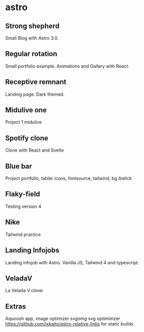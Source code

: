 # astro

## Strong shepherd
Small Blog with Astro 3.0.

## Regular rotation
Small portfolio example. Animations and Gallery with React.

## Receptive remnant
Landing page. Dark themed.

## Midulive one
Project 1 midulive

## Spotify clone
Clone with React and Svelte

## Blue bar
Project portfolio, tabler icons, fontsource, tailwind, bg.ibelick

## Flaky-field
Testing version 4

## Nike
Tailwind practice

## Landing Infojobs
Landing infojob with Astro. Vanilla JS, Tailwind 4 and typescript.

## VeladaV
La Velada V clone

## Extras
Aquoosh app, image optimizer
svgomg svg optimimzer
https://github.com/ixkaito/astro-relative-links  for static builds